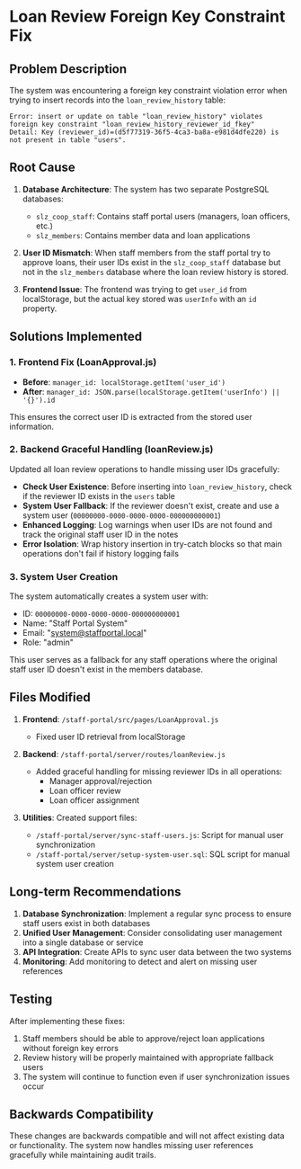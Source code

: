 # Loan Review Foreign Key Constraint Fix

## Problem Description
The system was encountering a foreign key constraint violation error when trying to insert records into the `loan_review_history` table:

```
Error: insert or update on table "loan_review_history" violates foreign key constraint "loan_review_history_reviewer_id_fkey"
Detail: Key (reviewer_id)=(d5f77319-36f5-4ca3-ba8a-e981d4dfe220) is not present in table "users".
```

## Root Cause
1. **Database Architecture**: The system has two separate PostgreSQL databases:
   - `slz_coop_staff`: Contains staff portal users (managers, loan officers, etc.)
   - `slz_members`: Contains member data and loan applications

2. **User ID Mismatch**: When staff members from the staff portal try to approve loans, their user IDs exist in the `slz_coop_staff` database but not in the `slz_members` database where the loan review history is stored.

3. **Frontend Issue**: The frontend was trying to get `user_id` from localStorage, but the actual key stored was `userInfo` with an `id` property.

## Solutions Implemented

### 1. Frontend Fix (LoanApproval.js)
- **Before**: `manager_id: localStorage.getItem('user_id')`
- **After**: `manager_id: JSON.parse(localStorage.getItem('userInfo') || '{}').id`

This ensures the correct user ID is extracted from the stored user information.

### 2. Backend Graceful Handling (loanReview.js)
Updated all loan review operations to handle missing user IDs gracefully:

- **Check User Existence**: Before inserting into `loan_review_history`, check if the reviewer ID exists in the `users` table
- **System User Fallback**: If the reviewer doesn't exist, create and use a system user (`00000000-0000-0000-0000-000000000001`)
- **Enhanced Logging**: Log warnings when user IDs are not found and track the original staff user ID in the notes
- **Error Isolation**: Wrap history insertion in try-catch blocks so that main operations don't fail if history logging fails

### 3. System User Creation
The system automatically creates a system user with:
- ID: `00000000-0000-0000-0000-000000000001`
- Name: "Staff Portal System"
- Email: "system@staffportal.local"
- Role: "admin"

This user serves as a fallback for any staff operations where the original staff user ID doesn't exist in the members database.

## Files Modified

1. **Frontend**: `/staff-portal/src/pages/LoanApproval.js`
   - Fixed user ID retrieval from localStorage

2. **Backend**: `/staff-portal/server/routes/loanReview.js`
   - Added graceful handling for missing reviewer IDs in all operations:
     - Manager approval/rejection
     - Loan officer review
     - Loan officer assignment

3. **Utilities**: Created support files:
   - `/staff-portal/server/sync-staff-users.js`: Script for manual user synchronization
   - `/staff-portal/server/setup-system-user.sql`: SQL script for manual system user creation

## Long-term Recommendations

1. **Database Synchronization**: Implement a regular sync process to ensure staff users exist in both databases
2. **Unified User Management**: Consider consolidating user management into a single database or service
3. **API Integration**: Create APIs to sync user data between the two systems
4. **Monitoring**: Add monitoring to detect and alert on missing user references

## Testing
After implementing these fixes:
1. Staff members should be able to approve/reject loan applications without foreign key errors
2. Review history will be properly maintained with appropriate fallback users
3. The system will continue to function even if user synchronization issues occur

## Backwards Compatibility
These changes are backwards compatible and will not affect existing data or functionality. The system now handles missing user references gracefully while maintaining audit trails.
